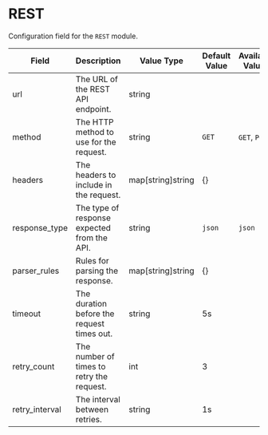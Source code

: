 # REST

Configuration field for the `REST` module.

| Field          | Description                                 | Value Type        | Default Value | Available Values |
|----------------|---------------------------------------------|-------------------|---------------|------------------|
| url            | The URL of the REST API endpoint.           | string            |               |                  |
| method         | The HTTP method to use for the request.     | string            | `GET`         | `GET`, `POST`    |
| headers        | The headers to include in the request.      | map[string]string | {}            |                  |
| response_type  | The type of response expected from the API. | string            | `json`        | `json`           |
| parser_rules   | Rules for parsing the response.             | map[string]string | {}            |                  |
| timeout        | The duration before the request times out.  | string            | 5s            |                  |
| retry_count    | The number of times to retry the request.   | int               | 3             |                  |
| retry_interval | The interval between retries.               | string            | 1s            |                  |
